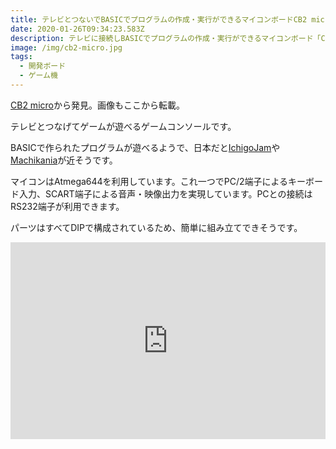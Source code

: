 ```yaml
---
title: テレビとつないでBASICでプログラムの作成・実行ができるマイコンボードCB2 micro
date: 2020-01-26T09:34:23.583Z
description: テレビに接続しBASICでプログラムの作成・実行ができるマイコンボード「CB2 micro」を紹介します。
image: /img/cb2-micro.jpg
tags:
  - 開発ボード
  - ゲーム機
---
```

[CB2 micro](http://cb2.qrp.gr/index.htm)から発見。画像もここから転載。

テレビとつなげてゲームが遊べるゲームコンソールです。

BASICで作られたプログラムが遊べるようで、日本だと[IchigoJam](https://ichigojam.net/)や[Machikania](http://www.ze.em-net.ne.jp/~kenken/machikania/)が近そうです。

マイコンはAtmega644を利用しています。これ一つでPC/2端子によるキーボード入力、SCART端子による音声・映像出力を実現しています。PCとの接続はRS232端子が利用できます。

パーツはすべてDIPで構成されているため、簡単に組み立てできそうです。

<iframe width="100%" height="315" src="https://www.youtube.com/embed/eNvAw-O5Zr0" frameborder="0" allow="accelerometer; autoplay; clipboard-write; encrypted-media; gyroscope; picture-in-picture" allowfullscreen></iframe>

